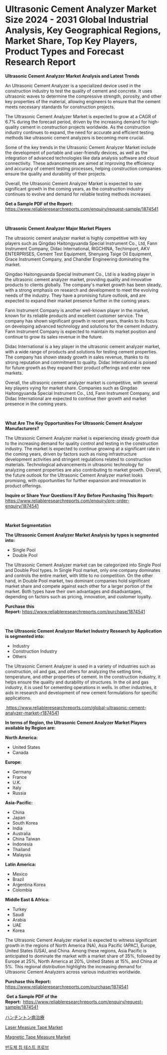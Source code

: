 <p><h1>Ultrasonic Cement Analyzer Market Size 2024 - 2031 Global Industrial Analysis, Key Geographical Regions, Market Share, Top Key Players, Product Types and Forecast Research Report</h1></p><p><strong>Ultrasonic Cement Analyzer Market Analysis and Latest Trends</strong></p>
<p><p>An Ultrasonic Cement Analyzer is a specialized device used in the construction industry to test the quality of cement and concrete. It uses ultrasonic waves to determine the compressive strength, porosity, and other key properties of the material, allowing engineers to ensure that the cement meets necessary standards for construction projects.</p><p>The Ultrasonic Cement Analyzer Market is expected to grow at a CAGR of 6.7% during the forecast period, driven by the increasing demand for high-quality cement in construction projects worldwide. As the construction industry continues to expand, the need for accurate and efficient testing methods like ultrasonic cement analyzers is becoming more crucial.</p><p>Some of the key trends in the Ultrasonic Cement Analyzer Market include the development of portable and user-friendly devices, as well as the integration of advanced technologies like data analysis software and cloud connectivity. These advancements are aimed at improving the efficiency and accuracy of cement testing processes, helping construction companies ensure the quality and durability of their projects.</p><p>Overall, the Ultrasonic Cement Analyzer Market is expected to see significant growth in the coming years, as the construction industry continues to evolve and demand for reliable testing methods increases.</p></p>
<p><strong>Get a Sample PDF of the Report:&nbsp;</strong> <a href="https://www.reliableresearchreports.com/enquiry/request-sample/1874541">https://www.reliableresearchreports.com/enquiry/request-sample/1874541</a></p>
<p>&nbsp;</p>
<p><strong>Ultrasonic Cement Analyzer Major Market Players</strong></p>
<p><p>The ultrasonic cement analyzer market is highly competitive with key players such as Qingdao Haitongyuanda Special Instrument Co., Ltd, Fann Instrument Company, Didac International, RIGCHINA, Techimport, AKV ENTERPRISES, Cement Test Equipment, Shenyang Taige Oil Equipment, Grace Instrument Company, and Chandler Engineering dominating the market.</p><p>Qingdao Haitongyuanda Special Instrument Co., Ltd is a leading player in the ultrasonic cement analyzer market, providing quality and innovative products to clients globally. The company's market growth has been steady, with a strong emphasis on research and development to meet the evolving needs of the industry. They have a promising future outlook, and are expected to expand their market presence further in the coming years.</p><p>Fann Instrument Company is another well-known player in the market, known for its reliable products and excellent customer service. The company has shown significant growth in recent years, thanks to its focus on developing advanced technology and solutions for the cement industry. Fann Instrument Company is expected to maintain its market position and continue to grow its sales revenue in the future.</p><p>Didac International is a key player in the ultrasonic cement analyzer market, with a wide range of products and solutions for testing cement properties. The company has shown steady growth in sales revenue, thanks to its strong reputation and commitment to quality. Didac International is poised for future growth as they expand their product offerings and enter new markets.</p><p>Overall, the ultrasonic cement analyzer market is competitive, with several key players vying for market share. Companies such as Qingdao Haitongyuanda Special Instrument Co., Ltd, Fann Instrument Company, and Didac International are expected to continue their growth and market presence in the coming years.</p></p>
<p>&nbsp;</p>
<p><strong>What Are The Key Opportunities For Ultrasonic Cement Analyzer Manufacturers?</strong></p>
<p><p>The Ultrasonic Cement Analyzer market is experiencing steady growth due to the increasing demand for quality control and testing in the construction industry. The market is expected to continue growing at a significant rate in the coming years, driven by factors such as rising infrastructure development activities and stringent regulations related to construction materials. Technological advancements in ultrasonic technology for analyzing cement properties are also contributing to market growth. Overall, the future outlook for the Ultrasonic Cement Analyzer market looks promising, with opportunities for further expansion and innovation in product offerings.</p></p>
<p><strong>Inquire or Share Your Questions If Any Before Purchasing This Report:</strong> <a href="https://www.reliableresearchreports.com/enquiry/pre-order-enquiry/1874541">https://www.reliableresearchreports.com/enquiry/pre-order-enquiry/1874541</a></p>
<p>&nbsp;</p>
<p><strong>Market Segmentation</strong></p>
<p><strong>The Ultrasonic Cement Analyzer Market Analysis by types is segmented into:</strong></p>
<p><ul><li>Single Pool</li><li>Double Pool</li></ul></p>
<p><p>The Ultrasonic Cement Analyzer market can be categorized into Single Pool and Double Pool types. In Single Pool market, only one company dominates and controls the entire market, with little to no competition. On the other hand, in Double Pool market, two dominant companies hold significant market share and compete against each other for a larger portion of the market. Both types have their own advantages and disadvantages, depending on factors such as pricing, innovation, and customer loyalty.</p></p>
<p><strong>Purchase this Report:&nbsp;</strong><a href="https://www.reliableresearchreports.com/purchase/1874541">https://www.reliableresearchreports.com/purchase/1874541</a></p>
<p>&nbsp;</p>
<p><strong>The Ultrasonic Cement Analyzer Market Industry Research by Application is segmented into:</strong></p>
<p><ul><li>Industry</li><li>Construction Industry</li><li>Others</li></ul></p>
<p><p>The Ultrasonic Cement Analyzer is used in a variety of industries such as construction, oil and gas, and others for analyzing the setting time, temperature, and other properties of cement. In the construction industry, it helps ensure the quality and durability of structures. In the oil and gas industry, it is used for cementing operations in wells. In other industries, it aids in research and development of new cement formulations for specific applications.</p></p>
<p><a href="https://www.reliableresearchreports.com/global-ultrasonic-cement-analyzer-market-r1874541">&nbsp;https://www.reliableresearchreports.com/global-ultrasonic-cement-analyzer-market-r1874541</a></p>
<p><strong>In terms of Region, the Ultrasonic Cement Analyzer Market Players available by Region are:</strong></p>
<p>
    <p> <strong> North America: </strong>
        <ul>
            <li>United States</li>
            <li>Canada</li>
        </ul>
        </p> 
    <p> <strong> Europe: </strong>
        <ul>
            <li>Germany</li>
            <li>France</li>
            <li>U.K.</li>
            <li>Italy</li>
            <li>Russia</li>
        </ul>
        </p> 
    <p> <strong> Asia-Pacific: </strong>
        <ul>
            <li>China</li>
            <li>Japan</li>
            <li>South Korea</li>
            <li>India</li>
            <li>Australia</li>
            <li>China Taiwan</li>
            <li>Indonesia</li>
            <li>Thailand</li>
            <li>Malaysia</li>
        </ul>
        </p> 
    <p> <strong> Latin America: </strong>
        <ul>
            <li>Mexico</li>
            <li>Brazil</li>
            <li>Argentina Korea</li>
            <li>Colombia</li>
        </ul>
        </p> 
    <p> <strong> Middle East & Africa: </strong>
        <ul>
            <li>Turkey</li>
            <li>Saudi</li>
            <li>Arabia</li>
            <li>UAE</li>
            <li>Korea</li>
        </ul>
    </p>
    </p>
<p><p>The Ultrasonic Cement Analyzer market is expected to witness significant growth in the regions of North America (NA), Asia Pacific (APAC), Europe, United States (USA), and China. Among these regions, Asia Pacific is anticipated to dominate the market with a market share of 35%, followed by Europe at 25%, North America at 20%, United States at 15%, and China at 5%. This regional distribution highlights the increasing demand for Ultrasonic Cement Analyzers across various industries worldwide.</p></p>
<p><strong>Purchase this Report: </strong><a href="https://www.reliableresearchreports.com/purchase/1874541">https://www.reliableresearchreports.com/purchase/1874541</a></p>
<p>&nbsp;<strong>Get a Sample PDF of the Report:&nbsp;&nbsp;</strong><a href="https://www.reliableresearchreports.com/enquiry/request-sample/1874541">https://www.reliableresearchreports.com/enquiry/request-sample/1874541</a></p>
<p><strong></strong></p>
<p><p><a href="https://github.com/TerrellConn/Market-Research-Report-List-2/blob/main/8785676160470.md">ハンチントン病治療</a></p><p><a href="https://github.com/pizolina/Market-Research-Report-List-5/blob/main/laser-measure-tape-market.md">Laser Measure Tape Market</a></p><p><a href="https://github.com/tamvrosiya/Market-Research-Report-List-4/blob/main/magnetic-tape-measure-market.md">Magnetic Tape Measure Market</a></p><p><a href="https://github.com/ZacharyScthmitt4465/Market-Research-Report-List-2/blob/main/1531665172598.md">반도체 칩 테스트 프로브</a></p></p>